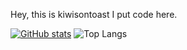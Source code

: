 Hey, this is kiwisontoast
I put code here.


[![GitHub stats](https://github-readme-stats.vercel.app/api?username=kiwisontoast&theme=dark&show_icons=true)](https://github.com/anuraghazra/github-readme-stats)
![Top Langs](https://github-readme-stats.vercel.app/api/top-langs/?username=anuraghazra&layout=compact)

